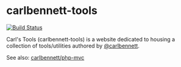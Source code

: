 # carlbennett-tools

[![Build Status](https://github.com/carlbennett/carlbennett-tools/workflows/carlbennett-tools/badge.svg)](https://github.com/carlbennett/carlbennett-tools/actions?query=workflow%3Acarlbennett-tools)

Carl's Tools (carlbennett-tools) is a website dedicated to housing a collection
of tools/utilities authored by [@carlbennett](https://github.com/carlbennett).

See also: [carlbennett/php-mvc](https://github.com/carlbennett/php-mvc)
